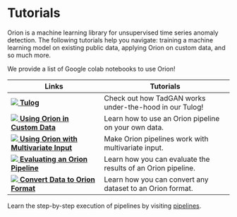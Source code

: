 # Tutorials

Orion is a machine learning library for unsupervised time series anomaly detection. The following tutorials help you navigate: training a machine learning model on existing public data, applying Orion on custom data, and so much more.


We provide a list of Google colab notebooks to use Orion!

| Links                                                                               | Tutorials                                                            |
| ----------------------------------------------------------------------------------- | -------------------------------------------------------------------- |
| [![][Colab Logo] **Tulog**][tulog]                                                  | Check out how TadGAN works under-the-hood in our Tulog!              |
| [![][Colab Logo] **Using Orion in Custom Data**][custom data]                       | Learn how to use an Orion pipeline on your own data.                 |
| [![][Colab Logo] **Using Orion with Multivariate Input**][multivariate pipeline]    | Make Orion pipelines work with multivariate input.                   |
| [![][Colab Logo] **Evaluating an Orion Pipeline**][pipeline evaluation]             | Learn how you can evaluate the results of an Orion pipeline.         |
| [![][Colab Logo] **Convert Data to Orion Format**][orion format]                    | Learn how you can convert any dataset to an Orion format.            |


[Colab Logo]: https://github.com/sintel-dev/Orion/blob/master/docs/images/google_colab.png
[tulog]: https://colab.research.google.com/drive/1TVNK6HroahDeFFl06oOFYISt5JLLSSLO?usp=drive_link
[custom data]: https://colab.research.google.com/drive/1oYTqKe7GGIgvB7VffH0xllg77zUBpd7S?usp=drive_link
[multivariate pipeline]: https://colab.research.google.com/drive/1kOcfkr054oQkxxXUv9HlZbAk1QluFBjY?usp=drive_link
[pipeline evaluation]: https://colab.research.google.com/drive/1DZX5GDDP99gUlGLBos1sKwpapi8PQTIv?usp=drive_link
[orion format]: https://colab.research.google.com/drive/1QsYjUX3DgS8ccvDtxEgLeHHmbtPViIqV?usp=drive_link

Learn the step-by-step execution of pipelines by visiting [pipelines](https://drive.google.com/drive/folders/13Iu0u9veoQVRSdQLSkdsUpETFs12FXid?usp=drive_link).